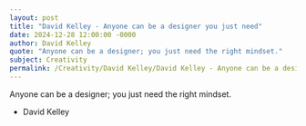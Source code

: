 ```yaml
---
layout: post
title: "David Kelley - Anyone can be a designer you just need"
date: 2024-12-28 12:00:00 -0000
author: David Kelley
quote: "Anyone can be a designer; you just need the right mindset."
subject: Creativity
permalink: /Creativity/David Kelley/David Kelley - Anyone can be a designer you just need
---
```


Anyone can be a designer; you just need the right mindset.

- David Kelley
